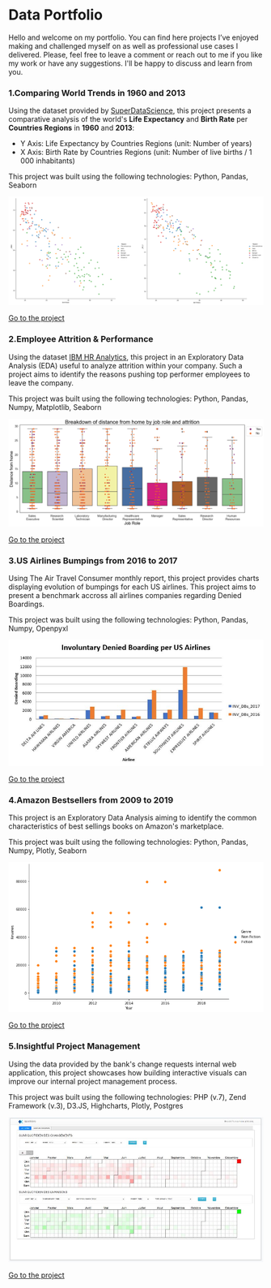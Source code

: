 # Data Portfolio
Hello and welcome on my portfolio. You can find here projects I’ve enjoyed making and challenged myself on as well as professional use cases I delivered. Please, feel free to leave a comment or reach out to me if you like my work or have any suggestions. I'll be happy to discuss and learn from you.  
  
  
  
 
### 1.Comparing World Trends in 1960 and 2013 
 
Using the dataset provided by [SuperDataScience](https://sds-platform-private.s3-us-east-2.amazonaws.com/uploads/P4-Section5-Homework-Challenge.pdf), this project presents a comparative analysis of the world's **Life Expectancy** and **Birth Rate** per **Countries Regions** in **1960** and **2013**: 
* Y Axis: Life Expectancy by Countries Regions (unit: Number of years)
* X Axis: Birth Rate by Countries Regions (unit: Number of live births / 1 000 inhabitants)

This project was built using the following technologies: Python, Pandas, Seaborn 

![](/images/graphs_1960_2013.png)  

[Go to the project](https://github.com/SandratraR/20Days_DataScience_2021/blob/master/WorldTrends_Homework.py)



### 2.Employee Attrition & Performance
Using the dataset [IBM HR Analytics](https://www.kaggle.com/pavansubhasht/ibm-hr-analytics-attrition-dataset), this project in an Exploratory Data Analysis (EDA) useful to analyze attrition within your company. Such a project aims to identify the reasons pushing top performer employees to leave the company.

This project was built using the following technologies: Python, Pandas, Numpy, Matplotlib, Seaborn  

![](/images/Stripplot_Distance_JobRole.png)

[Go to the project](/Project_EDA_Employee_Attrition.md)

 

### 3.US Airlines Bumpings from 2016 to 2017
Using The Air Travel Consumer monthly report, this project provides charts displaying evolution of bumpings for each US airlines. This project aims to present a benchmark accross all airlines companies regarding Denied Boardings. 

This project was built using the following technologies: Python, Pandas, Numpy, Openpyxl  

![](/images/bar_chart_denied_boarding.JPG)  

[Go to the project](/Project_Airlines_Bumpings.md)  



### 4.Amazon Bestsellers from 2009 to 2019
This project is an Exploratory Data Analysis aiming to identify the common characteristics of best sellings books on Amazon's marketplace.

This project was built using the following technologies: Python, Pandas, Numpy, Plotly, Seaborn 

![](/images/p4_year_review_scatter.png)  

[Go to the project](/Project_Amazon_bestsellers.md)  

### 5.Insightful Project Management
Using the data provided by the bank's change requests internal web application, this project showcases how building interactive visuals can improve our internal project management process.

This project was built using the following technologies: PHP (v.7), Zend Framework (v.3), D3.JS, Highcharts, Plotly, Postgres

![](/images/p5_smartdsi_main.JPG)  

[Go to the project](/Project_Smart_DSI.md)  

